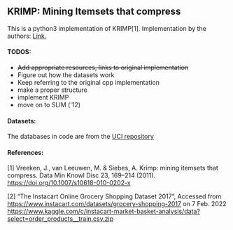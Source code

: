 ## KRIMP: Mining Itemsets that compress

This is a python3 implementation of KRIMP[1].
Implementation by the authors:
[Link.](http://www.cs.uu.nl/groups/ADA/krimp/)
#### TODOS:
- ~~Add appropriate resources, links to original implementation~~
- Figure out how the datasets work
- Keep referring to the original cpp implementation
- make a proper structure
- implement KRIMP
- move on to SLIM ('12)

#### Datasets:
The databases in code are from the [UCI repository](https://archive.ics.uci.edu/ml/datasets.php)
#### References:
[1] Vreeken, J., van Leeuwen, M. & Siebes, A. Krimp: mining itemsets that compress. Data Min Knowl Disc 23, 169–214 (2011). https://doi.org/10.1007/s10618-010-0202-x

[2] “The Instacart Online Grocery Shopping Dataset 2017”, Accessed from https://www.instacart.com/datasets/grocery-shopping-2017 on 7 Feb. 2022
https://www.kaggle.com/c/instacart-market-basket-analysis/data?select=order_products__train.csv.zip